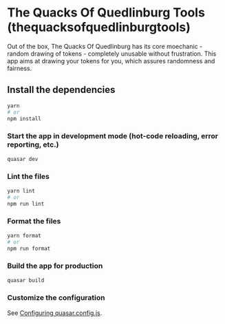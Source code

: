 # The Quacks Of Quedlinburg Tools (thequacksofquedlinburgtools)

Out of the box, The Quacks Of Quedlinburg has its core moechanic - random drawing of tokens - completely unusable without frustration. This app aims at drawing your tokens for you, which assures randomness and fairness.

## Install the dependencies
```bash
yarn
# or
npm install
```

### Start the app in development mode (hot-code reloading, error reporting, etc.)
```bash
quasar dev
```


### Lint the files
```bash
yarn lint
# or
npm run lint
```


### Format the files
```bash
yarn format
# or
npm run format
```



### Build the app for production
```bash
quasar build
```

### Customize the configuration
See [Configuring quasar.config.js](https://v2.quasar.dev/quasar-cli-vite/quasar-config-js).
